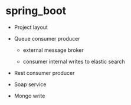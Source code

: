 # spring_boot

- Project layout
- Queue consumer producer

	- external message broker

	- consumer internal writes to elastic search

- Rest consumer producer

- Soap service

- Mongo write
